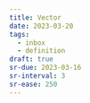 ```yaml
---
title: Vector
date: 2023-03-20
tags:
  - inbox
  - definition
draft: true
sr-due: 2023-03-16
sr-interval: 3
sr-ease: 250
---
```

